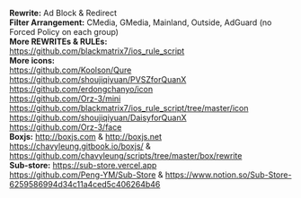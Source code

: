 **Rewrite:** Ad Block & Redirect  
**Filter Arrangement:** CMedia, GMedia, Mainland, Outside, AdGuard (no Forced Policy on each group)  
**More REWRITEs & RULEs:**  
https://github.com/blackmatrix7/ios_rule_script  
**More icons:**  
https://github.com/Koolson/Qure  
https://github.com/shoujiqiyuan/PVSZforQuanX  
https://github.com/erdongchanyo/icon  
https://github.com/Orz-3/mini  
https://github.com/blackmatrix7/ios_rule_script/tree/master/icon  
https://github.com/shoujiqiyuan/DaisyforQuanX  
https://github.com/Orz-3/face  
**Boxjs:** http://boxjs.com & http://boxjs.net  
https://chavyleung.gitbook.io/boxjs/ & https://github.com/chavyleung/scripts/tree/master/box/rewrite  
**Sub-store:** https://sub-store.vercel.app  
https://github.com/Peng-YM/Sub-Store & https://www.notion.so/Sub-Store-6259586994d34c11a4ced5c406264b46  
